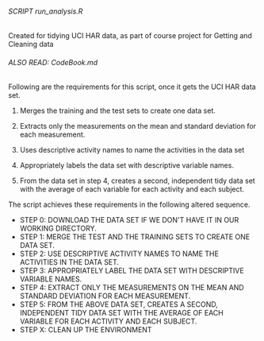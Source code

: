 ###### SCRIPT run_analysis.R
Created for tidying UCI HAR data, as part of course project for Getting and Cleaning data
###### ALSO READ: CodeBook.md
Following are the requirements for this script, once it gets the UCI HAR data set.

1. Merges the training and the test sets to create one data set.

2. Extracts only the measurements on the mean and standard deviation for each measurement. 

3. Uses descriptive activity names to name the activities in the data set

4. Appropriately labels the data set with descriptive variable names. 

5. From the data set in step 4, creates a second, independent tidy data set 
    with the average of each variable for each activity and each subject.
 
The script achieves these requirements in the following altered sequence.

* STEP 0: DOWNLOAD THE DATA SET IF WE DON'T HAVE IT IN OUR WORKING DIRECTORY.
* STEP 1: MERGE THE TEST AND THE TRAINING SETS TO CREATE ONE DATA SET.
* STEP 2: USE DESCRIPTIVE ACTIVITY NAMES TO NAME THE ACTIVITIES IN THE DATA SET.
* STEP 3: APPROPRIATELY LABEL THE DATA SET WITH DESCRIPTIVE VARIABLE NAMES.
* STEP 4: EXTRACT ONLY THE MEASUREMENTS ON THE MEAN AND STANDARD DEVIATION FOR EACH MEASUREMENT.
* STEP 5: FROM THE ABOVE DATA SET, CREATES A SECOND, INDEPENDENT TIDY DATA SET WITH THE AVERAGE OF EACH VARIABLE FOR EACH ACTIVITY AND EACH SUBJECT.
* STEP X: CLEAN UP THE ENVIRONMENT

